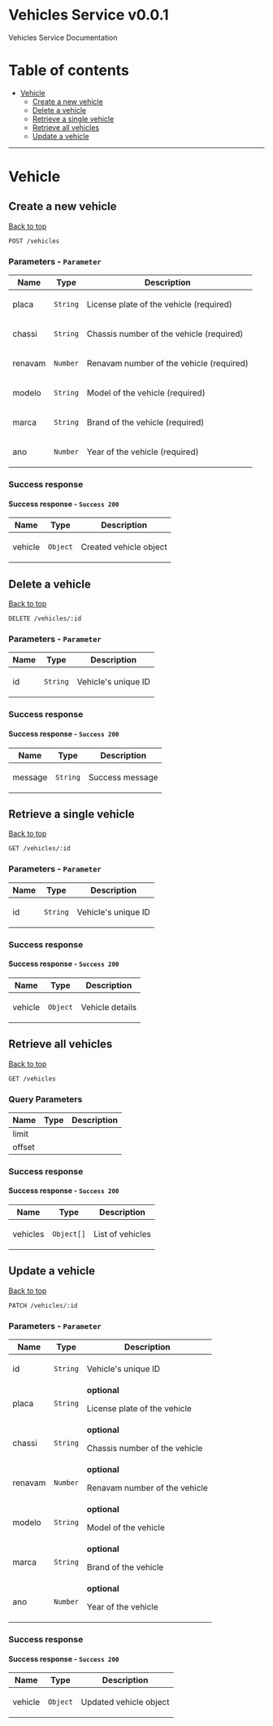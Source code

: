 <a name="top"></a>
# Vehicles Service v0.0.1

Vehicles Service Documentation

# Table of contents

- [Vehicle](#Vehicle)
  - [Create a new vehicle](#Create-a-new-vehicle)
  - [Delete a vehicle](#Delete-a-vehicle)
  - [Retrieve a single vehicle](#Retrieve-a-single-vehicle)
  - [Retrieve all vehicles](#Retrieve-all-vehicles)
  - [Update a vehicle](#Update-a-vehicle)

___


# <a name='Vehicle'></a> Vehicle

## <a name='Create-a-new-vehicle'></a> Create a new vehicle
[Back to top](#top)

```
POST /vehicles
```

### Parameters - `Parameter`

| Name     | Type       | Description                           |
|----------|------------|---------------------------------------|
| placa | `String` | <p>License plate of the vehicle (required)</p> |
| chassi | `String` | <p>Chassis number of the vehicle (required)</p> |
| renavam | `Number` | <p>Renavam number of the vehicle (required)</p> |
| modelo | `String` | <p>Model of the vehicle (required)</p> |
| marca | `String` | <p>Brand of the vehicle (required)</p> |
| ano | `Number` | <p>Year of the vehicle (required)</p> |
### Success response

#### Success response - `Success 200`

| Name     | Type       | Description                           |
|----------|------------|---------------------------------------|
| vehicle | `Object` | <p>Created vehicle object</p> |

## <a name='Delete-a-vehicle'></a> Delete a vehicle
[Back to top](#top)

```
DELETE /vehicles/:id
```

### Parameters - `Parameter`

| Name     | Type       | Description                           |
|----------|------------|---------------------------------------|
| id | `String` | <p>Vehicle's unique ID</p> |
### Success response

#### Success response - `Success 200`

| Name     | Type       | Description                           |
|----------|------------|---------------------------------------|
| message | `String` | <p>Success message</p> |

## <a name='Retrieve-a-single-vehicle'></a> Retrieve a single vehicle
[Back to top](#top)

```
GET /vehicles/:id
```

### Parameters - `Parameter`

| Name     | Type       | Description                           |
|----------|------------|---------------------------------------|
| id | `String` | <p>Vehicle's unique ID</p> |
### Success response

#### Success response - `Success 200`

| Name     | Type       | Description                           |
|----------|------------|---------------------------------------|
| vehicle | `Object` | <p>Vehicle details</p> |

## <a name='Retrieve-all-vehicles'></a> Retrieve all vehicles
[Back to top](#top)

```
GET /vehicles
```

### Query Parameters

| Name     | Type       | Description                           |
|----------|------------|---------------------------------------|
| limit |  |  |
| offset |  |  |
### Success response

#### Success response - `Success 200`

| Name     | Type       | Description                           |
|----------|------------|---------------------------------------|
| vehicles | `Object[]` | <p>List of vehicles</p> |

## <a name='Update-a-vehicle'></a> Update a vehicle
[Back to top](#top)

```
PATCH /vehicles/:id
```

### Parameters - `Parameter`

| Name     | Type       | Description                           |
|----------|------------|---------------------------------------|
| id | `String` | <p>Vehicle's unique ID</p> |
| placa | `String` | **optional** <p>License plate of the vehicle</p> |
| chassi | `String` | **optional** <p>Chassis number of the vehicle</p> |
| renavam | `Number` | **optional** <p>Renavam number of the vehicle</p> |
| modelo | `String` | **optional** <p>Model of the vehicle</p> |
| marca | `String` | **optional** <p>Brand of the vehicle</p> |
| ano | `Number` | **optional** <p>Year of the vehicle</p> |
### Success response

#### Success response - `Success 200`

| Name     | Type       | Description                           |
|----------|------------|---------------------------------------|
| vehicle | `Object` | <p>Updated vehicle object</p> |

